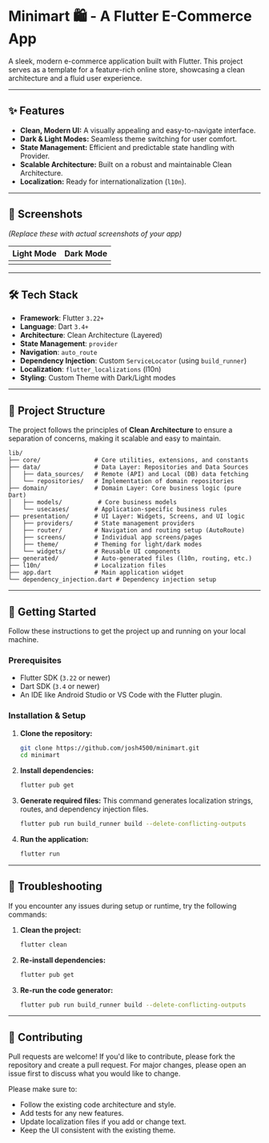 # Minimart 🛍️ - A Flutter E-Commerce App

A sleek, modern e-commerce application built with Flutter. This project serves as a template for a feature-rich online store, showcasing a clean architecture and a fluid user experience.

-----

## ✨ Features

* **Clean, Modern UI:** A visually appealing and easy-to-navigate interface.
* **Dark & Light Modes:** Seamless theme switching for user comfort.
* **State Management:** Efficient and predictable state handling with Provider.
* **Scalable Architecture:** Built on a robust and maintainable Clean Architecture.
* **Localization:** Ready for internationalization (`l10n`).

-----

## 📸 Screenshots

*(Replace these with actual screenshots of your app)*

| Light Mode | Dark Mode |
| :---: | :---: |
|  |  |

-----

## 🛠️ Tech Stack

* **Framework**: Flutter `3.22+`
* **Language**: Dart `3.4+`
* **Architecture**: Clean Architecture (Layered)
* **State Management**: `provider`
* **Navigation**: `auto_route`
* **Dependency Injection**: Custom `ServiceLocator` (using `build_runner`)
* **Localization**: `flutter_localizations` (l10n)
* **Styling**: Custom Theme with Dark/Light modes

-----

## 📂 Project Structure

The project follows the principles of **Clean Architecture** to ensure a separation of concerns, making it scalable and easy to maintain.

```plaintext
lib/
├── core/               # Core utilities, extensions, and constants
├── data/               # Data Layer: Repositories and Data Sources
│   ├── data_sources/   # Remote (API) and Local (DB) data fetching
│   └── repositories/   # Implementation of domain repositories
├── domain/             # Domain Layer: Core business logic (pure Dart)
│   ├── models/          # Core business models
│   └── usecases/       # Application-specific business rules
├── presentation/       # UI Layer: Widgets, Screens, and UI logic
│   ├── providers/      # State management providers
│   ├── router/         # Navigation and routing setup (AutoRoute)
│   ├── screens/        # Individual app screens/pages
│   ├── theme/          # Theming for light/dark modes
│   └── widgets/        # Reusable UI components
├── generated/          # Auto-generated files (l10n, routing, etc.)
├── l10n/               # Localization files
├── app.dart            # Main application widget
└── dependency_injection.dart # Dependency injection setup
```

-----

## 🚀 Getting Started

Follow these instructions to get the project up and running on your local machine.

### Prerequisites

* Flutter SDK (`3.22` or newer)
* Dart SDK (`3.4` or newer)
* An IDE like Android Studio or VS Code with the Flutter plugin.

### Installation & Setup

1.  **Clone the repository:**

    ```bash
    git clone https://github.com/josh4500/minimart.git
    cd minimart
    ```

2.  **Install dependencies:**

    ```bash
    flutter pub get
    ```

3.  **Generate required files:**
    This command generates localization strings, routes, and dependency injection files.

    ```bash
    flutter pub run build_runner build --delete-conflicting-outputs
    ```

4.  **Run the application:**

    ```bash
    flutter run
    ```

-----

## 🤯 Troubleshooting

If you encounter any issues during setup or runtime, try the following commands:

1.  **Clean the project:**

    ```bash
    flutter clean
    ```

2.  **Re-install dependencies:**

    ```bash
    flutter pub get
    ```

3.  **Re-run the code generator:**

    ```bash
    flutter pub run build_runner build --delete-conflicting-outputs
    ```

-----

## 🙌 Contributing

Pull requests are welcome\! If you'd like to contribute, please fork the repository and create a pull request. For major changes, please open an issue first to discuss what you would like to change.

Please make sure to:

* Follow the existing code architecture and style.
* Add tests for any new features.
* Update localization files if you add or change text.
* Keep the UI consistent with the existing theme.